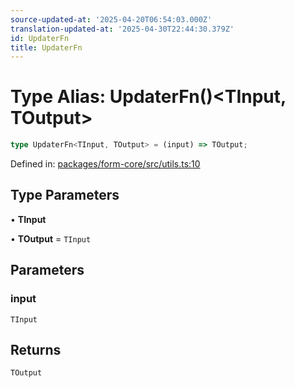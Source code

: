 ```yaml
---
source-updated-at: '2025-04-20T06:54:03.000Z'
translation-updated-at: '2025-04-30T22:44:30.379Z'
id: UpdaterFn
title: UpdaterFn
---
```


<!-- DO NOT EDIT: this page is autogenerated from the type comments -->

# Type Alias: UpdaterFn()\<TInput, TOutput\>

```ts
type UpdaterFn<TInput, TOutput> = (input) => TOutput;
```

Defined in: [packages/form-core/src/utils.ts:10](https://github.com/TanStack/form/blob/main/packages/form-core/src/utils.ts#L10)

## Type Parameters

• **TInput**

• **TOutput** = `TInput`

## Parameters

### input

`TInput`

## Returns

`TOutput`

